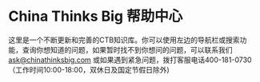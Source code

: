 # China Thinks Big 帮助中心

这里是一个不断更新和完善的CTB知识库。你可以使用左边的导航栏或搜索功能，查询你想知道的问题，如果暂时找不到你想问的问题，可以联系我们 ask@chinathinksbig.com 或如果遇到紧急问题，拨打客服电话400-181-0730（工作时间10:00-18:00，双休日及国定节假日除外\)

